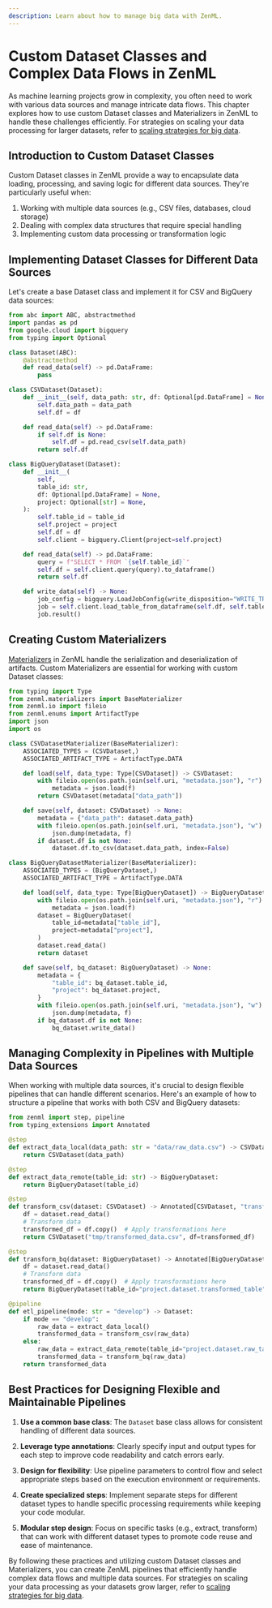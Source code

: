 ```yaml
---
description: Learn about how to manage big data with ZenML.
---
```


# Custom Dataset Classes and Complex Data Flows in ZenML

As machine learning projects grow in complexity, you often need to work with various data sources and manage intricate data flows. This chapter explores how to use custom Dataset classes and Materializers in ZenML to handle these challenges efficiently. For strategies on scaling your data processing for larger datasets, refer to [scaling strategies for big data](manage-big-data.md).

## Introduction to Custom Dataset Classes

Custom Dataset classes in ZenML provide a way to encapsulate data loading, processing, and saving logic for different data sources. They're particularly useful when:

1. Working with multiple data sources (e.g., CSV files, databases, cloud storage)
2. Dealing with complex data structures that require special handling
3. Implementing custom data processing or transformation logic

## Implementing Dataset Classes for Different Data Sources

Let's create a base Dataset class and implement it for CSV and BigQuery data sources:

```python
from abc import ABC, abstractmethod
import pandas as pd
from google.cloud import bigquery
from typing import Optional

class Dataset(ABC):
    @abstractmethod
    def read_data(self) -> pd.DataFrame:
        pass

class CSVDataset(Dataset):
    def __init__(self, data_path: str, df: Optional[pd.DataFrame] = None):
        self.data_path = data_path
        self.df = df

    def read_data(self) -> pd.DataFrame:
        if self.df is None:
            self.df = pd.read_csv(self.data_path)
        return self.df

class BigQueryDataset(Dataset):
    def __init__(
        self,
        table_id: str,
        df: Optional[pd.DataFrame] = None,
        project: Optional[str] = None,
    ):
        self.table_id = table_id
        self.project = project
        self.df = df
        self.client = bigquery.Client(project=self.project)

    def read_data(self) -> pd.DataFrame:
        query = f"SELECT * FROM `{self.table_id}`"
        self.df = self.client.query(query).to_dataframe()
        return self.df

    def write_data(self) -> None:
        job_config = bigquery.LoadJobConfig(write_disposition="WRITE_TRUNCATE")
        job = self.client.load_table_from_dataframe(self.df, self.table_id, job_config=job_config)
        job.result()
```

## Creating Custom Materializers

[Materializers](./handle-custom-data-types.md) in ZenML handle the serialization and deserialization of artifacts. Custom Materializers are essential for working with custom Dataset classes:

```python
from typing import Type
from zenml.materializers import BaseMaterializer
from zenml.io import fileio
from zenml.enums import ArtifactType
import json
import os

class CSVDatasetMaterializer(BaseMaterializer):
    ASSOCIATED_TYPES = (CSVDataset,)
    ASSOCIATED_ARTIFACT_TYPE = ArtifactType.DATA

    def load(self, data_type: Type[CSVDataset]) -> CSVDataset:
        with fileio.open(os.path.join(self.uri, "metadata.json"), "r") as f:
            metadata = json.load(f)
        return CSVDataset(metadata["data_path"])

    def save(self, dataset: CSVDataset) -> None:
        metadata = {"data_path": dataset.data_path}
        with fileio.open(os.path.join(self.uri, "metadata.json"), "w") as f:
            json.dump(metadata, f)
        if dataset.df is not None:
            dataset.df.to_csv(dataset.data_path, index=False)

class BigQueryDatasetMaterializer(BaseMaterializer):
    ASSOCIATED_TYPES = (BigQueryDataset,)
    ASSOCIATED_ARTIFACT_TYPE = ArtifactType.DATA

    def load(self, data_type: Type[BigQueryDataset]) -> BigQueryDataset:
        with fileio.open(os.path.join(self.uri, "metadata.json"), "r") as f:
            metadata = json.load(f)
        dataset = BigQueryDataset(
            table_id=metadata["table_id"],
            project=metadata["project"],
        )
        dataset.read_data()
        return dataset

    def save(self, bq_dataset: BigQueryDataset) -> None:
        metadata = {
            "table_id": bq_dataset.table_id,
            "project": bq_dataset.project,
        }
        with fileio.open(os.path.join(self.uri, "metadata.json"), "w") as f:
            json.dump(metadata, f)
        if bq_dataset.df is not None:
            bq_dataset.write_data()
```

## Managing Complexity in Pipelines with Multiple Data Sources

When working with multiple data sources, it's crucial to design flexible pipelines that can handle different scenarios. Here's an example of how to structure a pipeline that works with both CSV and BigQuery datasets:

```python
from zenml import step, pipeline
from typing_extensions import Annotated

@step
def extract_data_local(data_path: str = "data/raw_data.csv") -> CSVDataset:
    return CSVDataset(data_path)

@step
def extract_data_remote(table_id: str) -> BigQueryDataset:
    return BigQueryDataset(table_id)

@step
def transform_csv(dataset: CSVDataset) -> Annotated[CSVDataset, "transformed_dataset"]:
    df = dataset.read_data()
    # Transform data
    transformed_df = df.copy()  # Apply transformations here
    return CSVDataset("tmp/transformed_data.csv", df=transformed_df)

@step
def transform_bq(dataset: BigQueryDataset) -> Annotated[BigQueryDataset, "transformed_dataset"]:
    df = dataset.read_data()
    # Transform data
    transformed_df = df.copy()  # Apply transformations here
    return BigQueryDataset(table_id="project.dataset.transformed_table", df=transformed_df)

@pipeline
def etl_pipeline(mode: str = "develop") -> Dataset:
    if mode == "develop":
        raw_data = extract_data_local()
        transformed_data = transform_csv(raw_data)
    else:
        raw_data = extract_data_remote(table_id="project.dataset.raw_table")
        transformed_data = transform_bq(raw_data)
    return transformed_data
```

## Best Practices for Designing Flexible and Maintainable Pipelines

1. **Use a common base class**: The `Dataset` base class allows for consistent handling of different data sources.

2. **Leverage type annotations**: Clearly specify input and output types for each step to improve code readability and catch errors early.

3. **Design for flexibility**: Use pipeline parameters to control flow and select appropriate steps based on the execution environment or requirements.

4. **Create specialized steps**: Implement separate steps for different dataset types to handle specific processing requirements while keeping your code modular.

5. **Modular step design**: Focus on specific tasks (e.g., extract, transform) that can work with different dataset types to promote code reuse and ease of maintenance.

By following these practices and utilizing custom Dataset classes and Materializers, you can create ZenML pipelines that efficiently handle complex data flows and multiple data sources. For strategies on scaling your data processing as your datasets grow larger, refer to [scaling strategies for big data](manage-big-data.md).
